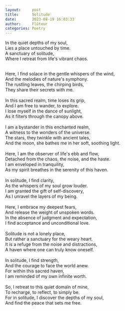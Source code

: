 ```yaml
---
layout:     post
title:      Solitude
date:       2023-08-19 16:03:33 
author:     Flûteur
categories: Poetry
---
```

In the quiet depths of my soul,
<br>
Lies a place untouched by time.
<br>
A sanctuary of solitude,
<br>
Where I retreat from life's vibrant chaos.
<br>

<br>
Here, I find solace in the gentle whispers of the wind,
<br>
And the melodies of nature's symphony.
<br>
The rustling leaves, the chirping birds,
<br>
They share their secrets with me.
<br>

<br>
In this sacred realm, time loses its grip,
<br>
And I am free to wander, to explore.
<br>
I lose myself in the dance of sunlight,
<br>
As it filters through the canopy above.
<br>

<br>
I am a bystander in this enchanted realm,
<br>
A witness to the wonders of the universe.
<br>
The stars, they twinkle with ancient tales,
<br>
And the moon, she bathes me in her soft, soothing light.
<br>

<br>
Here, I am the observer of life's ebb and flow,
<br>
Detached from the chaos, the noise, and the haste.
<br>
I am enveloped in tranquility,
<br>
As my spirit breathes in the serenity of this haven.
<br>

<br>
In solitude, I find clarity,
<br>
As the whispers of my soul grow louder.
<br>
I am granted the gift of self-discovery,
<br>
As I unravel the layers of my being.
<br>

<br>
Here, I embrace my deepest fears,
<br>
And release the weight of unspoken words.
<br>
In the absence of judgment and expectation,
<br>
I find acceptance and unconditional love.
<br>

<br>
Solitude is not a lonely place,
<br>
But rather a sanctuary for the weary heart.
<br>
It is a refuge from the noise and distractions,
<br>
A haven where one can truly know oneself.
<br>

<br>
In solitude, I find strength,
<br>
And the courage to face the world anew.
<br>
For within this sacred haven,
<br>
I am reminded of my own infinite worth.
<br>

<br>
So, I retreat to this quiet domain of mine,
<br>
To recharge, to reflect, to simply be.
<br>
For in solitude, I discover the depths of my soul,
<br>
And find the peace that sets me free.